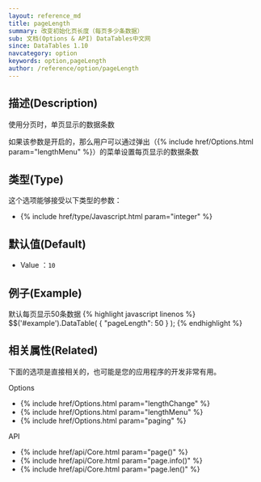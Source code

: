 ```yaml
---
layout: reference_md
title: pageLength
summary: 改变初始化页长度（每页多少条数据）
sub: 文档(Options & API) DataTables中文网
since: DataTables 1.10
navcategory: option
keywords: option,pageLength
author: /reference/option/pageLength
---
```


## 描述(Description)
使用分页时，单页显示的数据条数

如果该参数是开启的，那么用户可以通过弹出（{% include href/Options.html param="lengthMenu" %}）的菜单设置每页显示的数据条数

## 类型(Type)
这个选项能够接受以下类型的参数：

- {% include href/type/Javascript.html param="integer" %}

## 默认值(Default)
- Value ：`10`
 
## 例子(Example)
默认每页显示50条数据
{% highlight javascript linenos %}
$$('#example').DataTable( {
   "pageLength": 50
 } );
{% endhighlight %}

## 相关属性(Related)
下面的选项是直接相关的，也可能是您的应用程序的开发非常有用。

Options

- {% include href/Options.html param="lengthChange" %}
- {% include href/Options.html param="lengthMenu" %}
- {% include href/Options.html param="paging" %}

API

- {% include href/api/Core.html param="page()" %}
- {% include href/api/Core.html param="page.info()" %}
- {% include href/api/Core.html param="page.len()" %}
